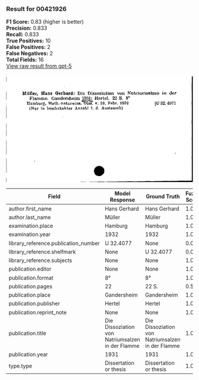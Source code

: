 ### Result for 00421926
**F1 Score:** 0.83 (higher is better)<br>**Precision:** 0.833<br>**Recall:** 0.833<br>**True Positives:** 10<br>**False Positives:** 2<br>**False Negatives:** 2<br>**Total Fields:** 16<br>[View raw result from gpt-5](https://github.com/RISE-UNIBAS/humanities_data_benchmark/blob/main/results/2025-09-02/T0165/request_T0165_00421926.json)

<img src="https://github.com/RISE-UNIBAS/humanities_data_benchmark/blob/main/benchmarks/zettelkatalog/images/00421926.jpg?raw=true" alt="00421926" width="600px">

| Field | Model Response | Ground Truth | Fuzzy Score | Match |
|-------|----------------|--------------|-------------|-------|
| author.first_name | Hans Gerhard | Hans Gerhard | 1.000 | ✅ |
| author.last_name | Müller | Müller | 1.000 | ✅ |
| examination.place | Hamburg | Hamburg | 1.000 | ✅ |
| examination.year | 1932 | 1932 | 1.000 | ✅ |
| library_reference.publication_number | U 32.4077 | None | 0.000 | ❌ |
| library_reference.shelfmark | None | U 32.4077 | 0.000 | ❌ |
| library_reference.subjects | None | None | 1.000 | ✅ |
| publication.editor | None | None | 1.000 | ✅ |
| publication.format | 8° | 8° | 1.000 | ✅ |
| publication.pages | 22 | 22 S. | 0.571 | ❌ |
| publication.place | Gandersheim | Gandersheim | 1.000 | ✅ |
| publication.publisher | Hertel | Hertel | 1.000 | ✅ |
| publication.reprint_note | None | None | 1.000 | ✅ |
| publication.title | Die Dissoziation von Natriumsalzen in der Flamme | Die Dissoziation von Natriumsalzen in der Flamme | 1.000 | ✅ |
| publication.year | 1931 | 1931 | 1.000 | ✅ |
| type.type | Dissertation or thesis | Dissertation or thesis | 1.000 | ✅ |
